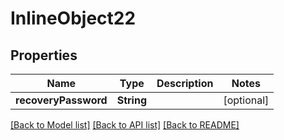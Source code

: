 # InlineObject22

## Properties
Name | Type | Description | Notes
------------ | ------------- | ------------- | -------------
**recoveryPassword** | **String** |  | [optional] 

[[Back to Model list]](../README.md#documentation-for-models) [[Back to API list]](../README.md#documentation-for-api-endpoints) [[Back to README]](../README.md)


